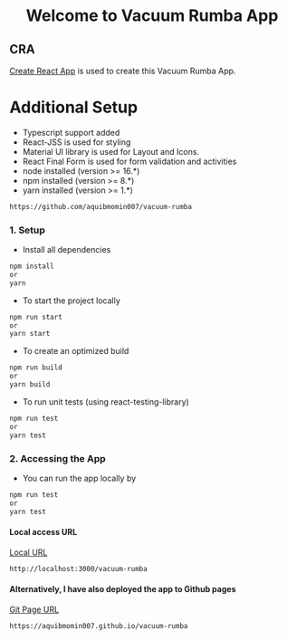 
<h1 align="center">Welcome to Vacuum Rumba App</h1>

## CRA
[Create React App](https://github.com/facebook/create-react-app) is used to create this Vacuum Rumba App.

# Additional Setup
* Typescript support added
* React-JSS is used for styling
* Material UI library is used for Layout and Icons.
* React Final Form is used for form validation and activities
* node installed (version >= 16.*)
* npm installed (version >= 8.*)
* yarn installed (version >= 1.*)


```bash
https://github.com/aquibmomin007/vacuum-rumba
```

### 1. Setup
- Install all dependencies
```bash
npm install
or 
yarn
```
- To start the project locally
```bash
npm run start
or 
yarn start
```
- To create an optimized build
```bash
npm run build
or 
yarn build
```
- To run unit tests (using react-testing-library)
```bash
npm run test
or 
yarn test
```

### 2. Accessing the App
- You can run the app locally by
```bash
npm run test
or 
yarn test
```
#### Local access URL
[Local URL](http://localhost:3000/vacuum-rumba) 
```bash
http://localhost:3000/vacuum-rumba
```

#### Alternatively, I have also deployed the app to Github pages
[Git Page URL](https://aquibmomin007.github.io/vacuum-rumba) 
```bash
https://aquibmomin007.github.io/vacuum-rumba
```